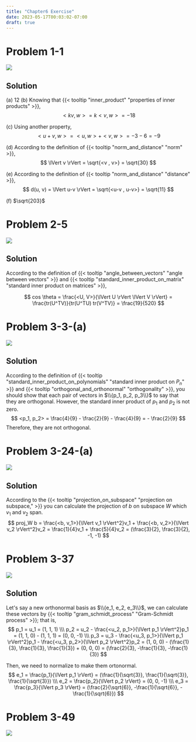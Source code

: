 ```yaml
---
title: "Chapter6 Exercise"
date: 2023-05-17T00:03:02-07:00
draft: true
---
```


# Problem 1-1
![](/posts/linear_algebra/chapter6/images/problem1_1.png)

## Solution
(a) 12
(b) Knowing that {{< tooltip "inner_product" "properties of inner products" >}},
$$
<kv, w> = k <v, w> = -18
$$

(c) Using another property,
$$
<u+v, w> = <u, w> + <v, w> = -3 - 6 = -9
$$

(d) According to the definition of {{< tooltip "norm_and_distance" "norm" >}},
$$
\lVert v \rVert = \sqrt{<v , v>} = \sqrt{30}
$$

(e) According to the definition of {{< tooltip "norm_and_distance" "distance" >}},
$$
d(u, v) = \lVert u-v \rVert = \sqrt{<u-v , u-v>} = \sqrt{11}
$$

(f) $\sqrt{203}$

# Problem 2-5
![](/posts/linear_algebra/chapter6/images/problem2_5.png)

## Solution
According to the definition of {{< tooltip "angle_between_vectors" "angle between vectors" >}} and {{< tooltip "standard_inner_product_on_matrix" "standard inner product on matrices" >}},

$$
cos \theta = \frac{<U, V>}{\lVert U \rVert \lVert V \rVert} = \frac{tr(U^TV)}{tr(U^TU) tr(V^TV)} = \frac{19}{520}
$$

# Problem 3-3-(a)
![](/posts/linear_algebra/chapter6/images/problem3_3.png)

## Solution
According to the definition of {{< tooltip "standard_inner_product_on_polynomials" "standard inner product on $P_n$" >}} and {{< tooltip "orthogonal_and_orthonormal" "orthogonality" >}}, you should show that each pair of vectors in $\\{p_1, p_2, p_3\\}$ to say that they are orthogonal. However, the standard inner product of $p_1$ and $p_2$ is not zero. 
$$
<p_1, p_2> = \frac{4}{9} - \frac{2}{9} - \frac{4}{9} = - \frac{2}{9}
$$
Therefore, they are not orthogonal.

# Problem 3-24-(a)
![](/posts/linear_algebra/chapter6/images/problem3_24.png)

## Solution
According to the {{< tooltip "projection_on_subspace" "projection on subspace," >}} you can calculate the projection of $b$ on subspace $W$ which $v_1$ and $v_2$ span.
$$
proj_W b = \frac{<b, v_1>}{\lVert v_1 \rVert^2}v_1 + \frac{<b, v_2>}{\lVert v_2 \rVert^2}v_2 = \frac{1}{4}v_1 + \frac{5}{4}v_2 = (\frac{3}{2}, \frac{3}{2}, -1, -1)
$$

# Problem 3-37
![](/posts/linear_algebra/chapter6/images/problem3_37.png)

## Solution
Let's say a new orthonormal basis as $\\{e_1, e_2, e_3\\}$, we can calculate these vectors by {{< tooltip "gram_schmidt_process" "Gram-Schmidt process" >}}; that is,
$$
p_1 = u_1 = (1, 1, 1) \\\
p_2 = u_2 - \frac{<u_2, p_1>}{\lVert p_1 \rVert^2}p_1 = (1, 1, 0) - (1, 1, 1) = (0, 0, -1) \\\
p_3 = u_3 - \frac{<u_3, p_1>}{\lVert p_1 \rVert^2}p_1 - \frac{<u_3, p_2>}{\lVert p_2 \rVert^2}p_2 = (1, 0, 0) - (\frac{1}{3}, \frac{1}{3}, \frac{1}{3}) + (0, 0, 0) = (\frac{2}{3}, -\frac{1}{3}, -\frac{1}{3})
$$

Then, we need to normalize to make them ortonormal.
$$
e_1 = \frac{p_1}{\lVert p_1 \rVert} = (\frac{1}{\sqrt{3}}, \frac{1}{\sqrt{3}}, \frac{1}{\sqrt{3}}) \\\ 
e_2 = \frac{p_2}{\lVert p_2 \rVert} = (0, 0, -1) \\\
e_3 = \frac{p_3}{\lVert p_3 \rVert} = (\frac{2}{\sqrt{6}}, -\frac{1}{\sqrt{6}}, -\frac{1}{\sqrt{6}})
$$



# Problem 3-49
![](/posts/linear_algebra/chapter6/images/problem3_49.png)
